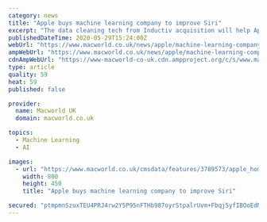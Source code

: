 ```yaml
---
category: news
title: "Apple buys machine learning company to improve Siri"
excerpt: "The data cleaning tech from Inductiv acquisition will help Apple improve voice control operated virtual assistant Siri"
publishedDateTime: 2020-05-29T15:24:00Z
webUrl: "https://www.macworld.co.uk/news/apple/machine-learning-company-siri-3789573/"
ampWebUrl: "https://www.macworld.co.uk/news/apple/machine-learning-company-siri-3789573/?amp"
cdnAmpWebUrl: "https://www-macworld-co-uk.cdn.ampproject.org/c/s/www.macworld.co.uk/news/apple/machine-learning-company-siri-3789573/?amp"
type: article
quality: 59
heat: 59
published: false

provider:
  name: Macworld UK
  domain: macworld.co.uk

topics:
  - Machine Learning
  - AI

images:
  - url: "https://www.macworld.co.uk/cmsdata/features/3789573/apple_homepod_review_2_thumb800.jpg"
    width: 800
    height: 450
    title: "Apple buys machine learning company to improve Siri"

secured: "ptmpmnSzuxTEU4PRJ4rw2Y5P95nFTHb987oyrStpalrUvm+Fbqj5yfIBOoEdNH59VUcDAgnchGknA8SHRrtwQZDoe6Yo6jZCfStOth7RFQUh3ubtQJpKTy8LgkOykf/BH9nARCUANr0Dez6vs0QFF77SwFU+3HrK3txTcXYm0hiCeXBvtzumfCz/LRWQQBin12wZoSaRzDJmgEU+EZeGO4K8hWCg9YIu93nuhUDPGPsrfZygyNWmB6ohUMUxM0vQ8Q7jVB8k0daE5XzVxCUN7baxB9BwtxFg5AEyhSAm145x9t12tTBZxbdli7nJr2Fz;TOepChdLO99IuFish1vKZQ=="
---
```


